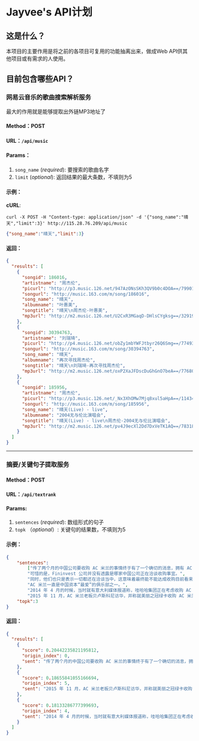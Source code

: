 # Jayvee's API计划
## 这是什么？
本项目的主要作用是将之前的各项目可复用的功能抽离出来，做成Web API供其他项目或有需求的人使用。

## 目前包含哪些API？
### 网易云音乐的歌曲搜索解析服务
最大的作用就是能够提取出外链MP3地址了
#### Method：**POST**
#### URL：``/api/music``
#### Params：
1. ``song_name`` (*required*): 要搜索的歌曲名字
2. ``limit`` (*optional*): 返回结果的最大条数，不填则为5


#### 示例：

**cURL**:

```shell
curl -X POST -H "Content-type: application/json" -d '{"song_name":"晴天","limit":3}' http://115.28.76.209/api/music
```

```json
{"song_name":"晴天","limit":3}
```

#### 返回：
```json
{
  "results": [
    {
      "songid": 186016,
      "artistname": "周杰伦",
      "picurl": "http://p3.music.126.net/947AzONsSKh3QV9b0c4DOA==/7990151000765600.jpg?param=250y250",
      "songurl": "http://music.163.com/m/song/186016",
      "song_name": "晴天",
      "albumname": "叶惠美",
      "songtitle": "晴天\n周杰伦-叶惠美",
      "mp3url": "http://m2.music.126.net/U2CxR3MGaqD-DHlsCYgksg==/3291937813618641.mp3"
    },
    {
      "songid": 30394763,
      "artistname": "刘瑞琦",
      "picurl": "http://p4.music.126.net/obZy1mbYWFJtbyr26Q6Smg==/7749357952693832.jpg?param=50y50",
      "songurl": "http://music.163.com/m/song/30394763",
      "song_name": "晴天",
      "albumname": "再次寻找周杰伦",
      "songtitle": "晴天\n刘瑞琦-再次寻找周杰伦",
      "mp3url": "http://m2.music.126.net/oxP2XaJFDscDuGhGnO7beA==/7768049650386454.mp3"
    },
    {
      "songid": 185956,
      "artistname": "周杰伦",
      "picurl": "http://p3.music.126.net/_Nx3XhOMw7Mjq8xul5aHpA==/114349209289616.jpg?param=50y50",
      "songurl": "http://music.163.com/m/song/185956",
      "song_name": "晴天(Live) - live",
      "albumname": "2004无与伦比演唱会",
      "songtitle": "晴天(Live) - live\n周杰伦-2004无与伦比演唱会",
      "mp3url": "http://m2.music.126.net/pv4J9ecXl2Dd7DxVeTK1AQ==/7831821325731355.mp3"
    }
  ]
}
```

---

### 摘要/关键句子提取服务 
#### Method：**POST**
#### URL：``/api/textrank``
#### Params:
1. ``sentences`` (*required*): 数组形式的句子
2. ``topk`` （*optional*）: 关键句的结果数，不填则为5

#### 示例：
```json
{
    "sentences":
        ["传了两个月的中国公司要收购 AC 米兰的事情终于有了一个确切的消息，拥有 AC 米兰俱乐部股权的 Fininvest 公司官方正式确认正在和一家来自中国的企业商谈俱乐部股权出售事宜。",
        "可惜的是，Fininvest 公司并没有透露是哪家中国公司正在洽谈收购事宜。",
        "同时，他们也只是表示一切都还在洽谈当中，这意味着最终能不能达成收购目前看来还是一个未知数。",
        "AC 米兰一直是中国资本“最爱”的俱乐部之一。",
        "2014 年 4 月的时候，当时就有意大利媒体报道称，哇哈哈集团正在考虑收购 AC 米兰，不过这一说法随后被哇哈哈董事长宗庆后否认。",
        "2015 年 11 月，AC 米兰老板贝卢斯科尼访华，并称就美丽之冠绿卡收购 AC 米兰一定数量的股权一事达成了合作意向，然而这件事也就此没了下文。"],
    "topk":3
}
```

#### 返回：
```json
{
  "results": [
    {
      "score": 0.20442235821195812,
      "origin_index": 0,
      "sent": "传了两个月的中国公司要收购 AC 米兰的事情终于有了一个确切的消息，拥有 AC 米兰俱乐部股权的 Fininvest 公司官方正式确认正在和一家来自中国的企业商谈俱乐部股权出售事宜。"
    },
    {
      "score": 0.18655841055166694,
      "origin_index": 5,
      "sent": "2015 年 11 月，AC 米兰老板贝卢斯科尼访华，并称就美丽之冠绿卡收购 AC 米兰一定数量的股权一事达成了合作意向，然而这件事也就此没了下文。"
    },
    {
      "score": 0.18133286777399693,
      "origin_index": 4,
      "sent": "2014 年 4 月的时候，当时就有意大利媒体报道称，哇哈哈集团正在考虑收购 AC 米兰，不过这一说法随后被哇哈哈董事长宗庆后否认。"
    }
  ]
}
```